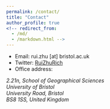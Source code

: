 ```yaml
---
permalink: /contact/
title: "Contact"
author_profile: true
<!-- redirect_from: 
  - /md/
  - /markdown.html -->
---
```


* Email: rui.zhu [at] bristol.ac.uk 
* Twitter: [RuiZhuRich](https://twitter.com/RuiZhuRich)
* Office address: 
<address>
  2.21n, School of Geographical Sciences<br /> 
  University of Bristol<br /> 
  University Road, Bristol<br />
  BS8 1SS, United Kingdom 
</address>

<!-- &nbsp;&nbsp;&nbsp;&nbsp;&nbsp; 2.21n, School of Geographical Sciences,
&nbsp;&nbsp;&nbsp;&nbsp;&nbsp; University of Bristol,
&nbsp;&nbsp;&nbsp;&nbsp;&nbsp; University Road, Bristol,
&nbsp;&nbsp;&nbsp;&nbsp;&nbsp; BS8 1SS, United Kingdom
 -->



